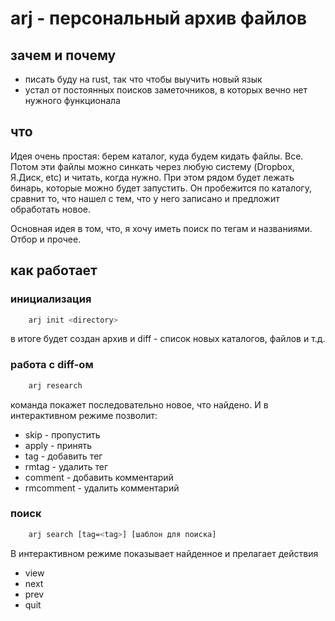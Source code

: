 # arj - персональный архив файлов

## зачем и почему

- писать буду на rust, так что чтобы выучить новый язык
- устал от постоянных поисков заметочников, в которых вечно нет нужного функционала

## что

Идея очень простая: берем каталог, куда будем кидать файлы. Все. Потом эти файлы можно синкать через любую систему (Dropbox, Я.Диск, etc) и читать, когда нужно. При этом рядом будет лежать бинарь, которые можно будет запустить. Он пробежится по каталогу, сравнит то, что нашел с тем, что у него записано и предложит обработать новое. 

Основная идея в том, что, я хочу иметь поиск по тегам и названиями. Отбор и прочее. 

## как работает

### инициализация

```bash
    arj init <directory>
```  

в итоге будет создан архив и diff - список новых каталогов, файлов и т.д.

### работа с diff-ом

```bash
    arj research 
```

команда покажет последовательно новое, что найдено. И в интерактивном режиме позволит:

* skip - пропустить
* apply - принять
* tag - добавить тег
* rmtag - удалить тег
* comment - добавить комментарий
* rmcomment - удалить комментарий

### поиск
 
```bash
    arj search [tag=<tag>] [шаблон для поиска]  
```

В интерактивном режиме показывает найденное и прелагает действия

* view
* next
* prev
* quit 